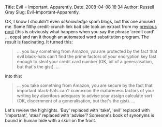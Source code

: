 Title: Evil = Important. Apparently.
Date: 2008-04-08 16:34
Author: Russell Gray
Slug: Evil-Important-Apparently.

OK, I know I shouldn't even *acknowledge* spam blogs, but this one amused me.
Some filthy credit-crunch link bait site took an extract from my [previous post][1] (this is obviously what happens
when you say the phrase 'credit card' ... oops) and ran it though an automated
word substitution program. The result is fascinating. It turned this:

> … you buy something from Amazon, you are protected by the fact that
> evil black-hats can't find the prime factors of your encryption key
> fast enough to steal your credit card number (OK, bit of a
> generalisation, but that's the gist). …

into this:

> … you take something from Amazon, you are secure by the fact that
> important black-hats can't connexion the matureness factors of your
> writing key alacritous adequacy to advise your assign calculate sort
> (OK, discernment of a generalisation, but that's the gist). …

Let's review the highlights. 'Buy' replaced with 'take', 'evil' replaced
with 'important', 'steal' replaced with 'advise'? Someone's book of
synonyms is bound in human hide with a skull on the front.


[1]: {filename}/projecteuler/Project-Euler-Problem-3.md